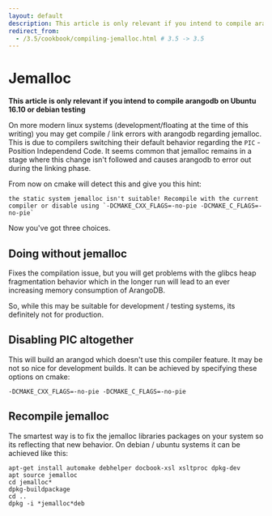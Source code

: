 ```yaml
---
layout: default
description: This article is only relevant if you intend to compile arangodb on Ubuntu 16
redirect_from:
  - /3.5/cookbook/compiling-jemalloc.html # 3.5 -> 3.5
---
```

Jemalloc
========

**This article is only relevant if you intend to compile arangodb on Ubuntu 16.10 or debian testing**

On more modern linux systems (development/floating at the time of this writing) you may get compile / link errors with arangodb regarding jemalloc.
This is due to compilers switching their default behavior regarding the `PIC` - Position Independend Code. 
It seems common that jemalloc remains in a stage where this change isn't followed and causes arangodb to error out during the linking phase.

From now on cmake will detect this and give you this hint:

    the static system jemalloc isn't suitable! Recompile with the current compiler or disable using `-DCMAKE_CXX_FLAGS=-no-pie -DCMAKE_C_FLAGS=-no-pie`

Now you've got three choices.

Doing without jemalloc
----------------------

Fixes the compilation issue, but you will get problems with the glibcs heap fragmentation behavior which in the longer run will lead to an ever increasing memory consumption of ArangoDB. 

So, while this may be suitable for development / testing systems, its definitely not for production.

Disabling PIC altogether
------------------------

This will build an arangod which doesn't use this compiler feature. It may be not so nice for development builds. It can be achieved by specifying these options on cmake:

    -DCMAKE_CXX_FLAGS=-no-pie -DCMAKE_C_FLAGS=-no-pie

Recompile jemalloc
------------------

The smartest way is to fix the jemalloc libraries packages on your system so its reflecting that new behavior. On debian / ubuntu systems it can be achieved like this:

    apt-get install automake debhelper docbook-xsl xsltproc dpkg-dev
    apt source jemalloc
    cd jemalloc*
    dpkg-buildpackage
    cd ..
    dpkg -i *jemalloc*deb
